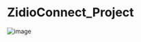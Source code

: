 # ZidioConnect_Project
![image](https://github.com/user-attachments/assets/d9c4b6e4-63a3-40c2-923a-c974ab9f71ae)
